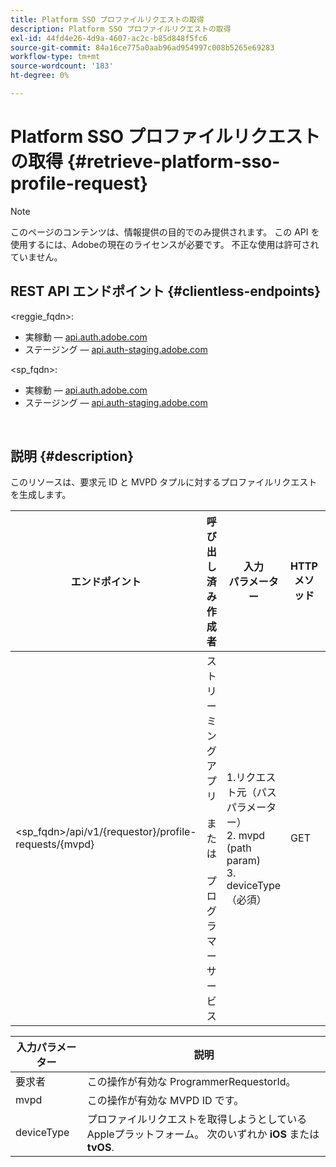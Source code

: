 ```yaml
---
title: Platform SSO プロファイルリクエストの取得
description: Platform SSO プロファイルリクエストの取得
exl-id: 44fd4e26-4d9a-4607-ac2c-b85d848f5fc6
source-git-commit: 84a16ce775a0aab96ad954997c008b5265e69283
workflow-type: tm+mt
source-wordcount: '183'
ht-degree: 0%

---
```


# Platform SSO プロファイルリクエストの取得 {#retrieve-platform-sso-profile-request}

>[!NOTE]
>
>このページのコンテンツは、情報提供の目的でのみ提供されます。 この API を使用するには、Adobeの現在のライセンスが必要です。 不正な使用は許可されていません。

## REST API エンドポイント {#clientless-endpoints}

&lt;reggie_fqdn>:

* 実稼動 — [api.auth.adobe.com](http://api.auth.adobe.com/)
* ステージング — [api.auth-staging.adobe.com](http://api.auth-staging.adobe.com/)

&lt;sp_fqdn>:

* 実稼動 — [api.auth.adobe.com](http://api.auth.adobe.com/)
* ステージング — [api.auth-staging.adobe.com](http://api.auth-staging.adobe.com/)

</br>

## 説明 {#description}

このリソースは、要求元 ID と MVPD タプルに対するプロファイルリクエストを生成します。


| エンドポイント | 呼び出し済み  </br>作成者 | 入力   </br>パラメーター | HTTP  </br>メソッド | 応答 | HTTP  </br>応答 |
| --- | --- | --- | --- | --- | --- |
| &lt;sp_fqdn>/api/v1/{requestor}/profile-requests/{mvpd} | ストリーミングアプリ</br></br>または</br></br>プログラマーサービス | 1.リクエスト元（パスパラメーター）</br>2. mvpd (path param)</br>3. deviceType（必須） | GET | 実際のペイロードはクライアントアプリケーションに対して不透明なので、応答 Content-Type は application/octet-stream になります。</br></br>応答は、アプリケーションによって Platform に転送される必要があります。</br></br>プロファイル SSO を取得するための SSO エンジン。 | 200 — 成功   </br>400 — 無効なリクエスト |


| 入力パラメーター | 説明 |
| --------------- | -------------------------------------------------------------------------------------------------------- |
| 要求者 | この操作が有効な ProgrammerRequestorId。 |
| mvpd | この操作が有効な MVPD ID です。 |
| deviceType | プロファイルリクエストを取得しようとしているAppleプラットフォーム。  次のいずれか **iOS** または **tvOS**. |
